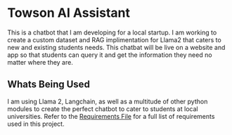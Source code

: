 # Towson AI Assistant
This is a chatbot that I am developing for a local startup. I am working to create a custom dataset and RAG implimentation for Llama2
that caters to new and existing students needs. 
This chatbat will be live on a website and app so that students can query it and get the information they need no matter where they are.

## Whats Being Used
I am using Llama 2, Langchain, as well as a multitude of other python modules to create the perfect chatbot to cater to students at local universities.
Refer to the [Requirements File](requirements.txt) for a full list of requirements used in this project.


